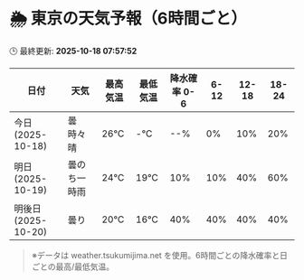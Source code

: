 # 🌦️ 東京の天気予報（6時間ごと）

🕒 最終更新: **2025-10-18 07:57:52**

| 日付 | 天気 | 最高気温 | 最低気温 | 降水確率 0-6 | 6-12 | 12-18 | 18-24 |
|------|------|----------|----------|------------|------|------|------|
| 今日 (2025-10-18) | 曇時々晴 | 26℃ | -℃ | --% | 0% | 10% | 20% |
| 明日 (2025-10-19) | 曇のち一時雨 | 24℃ | 19℃ | 10% | 10% | 40% | 60% |
| 明後日 (2025-10-20) | 曇り | 20℃ | 16℃ | 40% | 40% | 40% | 40% |

> ※データは weather.tsukumijima.net を使用。6時間ごとの降水確率と日ごとの最高/最低気温。